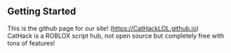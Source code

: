 
<!-- GETTING STARTED -->
## Getting Started

This is the github page for our site! (https://CatHackLOL.github.io)<br/>
CatHack is a ROBLOX script hub, not open source but completely free with tons of features!
